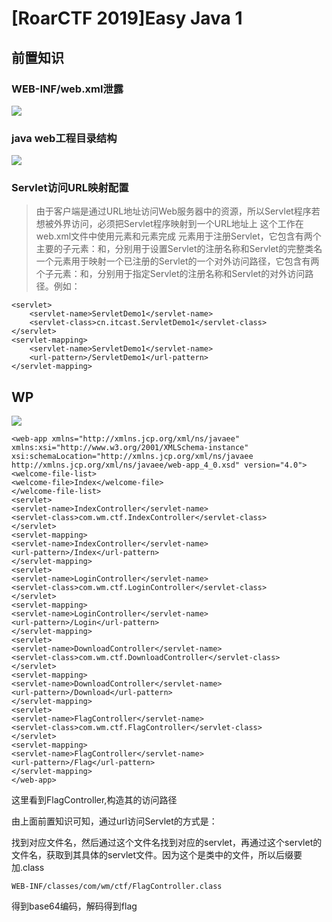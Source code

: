 # [RoarCTF 2019]Easy Java 1

## 前置知识

### WEB-INF/web.xml泄露

![](https://s21.ax1x.com/2024/04/17/pFzeyxf.png)

### java web工程目录结构

![](https://s21.ax1x.com/2024/04/17/pFzefaj.png)

### Servlet访问URL映射配置

>由于客户端是通过URL地址访问Web服务器中的资源，所以Servlet程序若想被外界访问，必须把Servlet程序映射到一个URL地址上
>这个工作在web.xml文件中使用<servlet>元素和<servlet-mapping>元素完成
><servlet>元素用于注册Servlet，它包含有两个主要的子元素：<servlet-name>和<servlet-class>，分别用于设置Servlet的注册名称和Servlet的完整类名
>一个<servlet-mapping>元素用于映射一个已注册的Servlet的一个对外访问路径，它包含有两个子元素：<servlet-name>和<url-pattern>，分别用于指定Servlet的注册名称和Servlet的对外访问路径。例如：
```
<servlet>
    <servlet-name>ServletDemo1</servlet-name>
    <servlet-class>cn.itcast.ServletDemo1</servlet-class>
</servlet>
<servlet-mapping>
    <servlet-name>ServletDemo1</servlet-name>
    <url-pattern>/ServletDemo1</url-pattern>
</servlet-mapping>
```

## WP

![](https://s21.ax1x.com/2024/04/17/pFzmCQK.png)
```
<web-app xmlns="http://xmlns.jcp.org/xml/ns/javaee" xmlns:xsi="http://www.w3.org/2001/XMLSchema-instance" xsi:schemaLocation="http://xmlns.jcp.org/xml/ns/javaee http://xmlns.jcp.org/xml/ns/javaee/web-app_4_0.xsd" version="4.0">
<welcome-file-list>
<welcome-file>Index</welcome-file>
</welcome-file-list>
<servlet>
<servlet-name>IndexController</servlet-name>
<servlet-class>com.wm.ctf.IndexController</servlet-class>
</servlet>
<servlet-mapping>
<servlet-name>IndexController</servlet-name>
<url-pattern>/Index</url-pattern>
</servlet-mapping>
<servlet>
<servlet-name>LoginController</servlet-name>
<servlet-class>com.wm.ctf.LoginController</servlet-class>
</servlet>
<servlet-mapping>
<servlet-name>LoginController</servlet-name>
<url-pattern>/Login</url-pattern>
</servlet-mapping>
<servlet>
<servlet-name>DownloadController</servlet-name>
<servlet-class>com.wm.ctf.DownloadController</servlet-class>
</servlet>
<servlet-mapping>
<servlet-name>DownloadController</servlet-name>
<url-pattern>/Download</url-pattern>
</servlet-mapping>
<servlet>
<servlet-name>FlagController</servlet-name>
<servlet-class>com.wm.ctf.FlagController</servlet-class>
</servlet>
<servlet-mapping>
<servlet-name>FlagController</servlet-name>
<url-pattern>/Flag</url-pattern>
</servlet-mapping>
</web-app>
```

这里看到FlagController,构造其的访问路径

由上面前置知识可知，通过url访问Servlet的方式是：

找到对应文件名，然后通过这个文件名找到对应的servlet，再通过这个servlet的文件名，获取到其具体的servlet文件。因为这个是类中的文件，所以后缀要加.class

```WEB-INF/classes/com/wm/ctf/FlagController.class```

得到base64编码，解码得到flag
